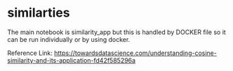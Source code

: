 # similarties

The main notebook is similarity_app but this is handled by DOCKER file so it can be run individually or by using docker.


Reference Link: https://towardsdatascience.com/understanding-cosine-similarity-and-its-application-fd42f585296a
